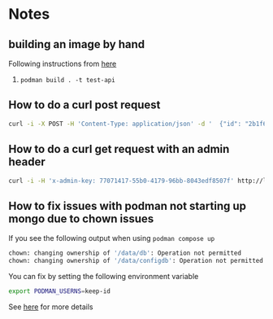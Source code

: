 # Notes

## building an image by hand

Following instructions from [here](https://codefresh.io/docs/docs/integrations/docker-registries/github-container-registry/)

1. `podman build . -t test-api`

## How to do a curl post request

```bash
curl -i -X POST -H 'Content-Type: application/json' -d '  {"id": "2b1f6013-a9b5-444a-b687-0c4769095236","forename":"Charlie","surname": "Bates","salary": 35000,"holidayAllowance": 24,"roles": [{ "level": "junior", "title": "developer" }]}' http://localhost:8080/employee
```

## How to do a curl get request with an admin header

```bash
curl -i -H 'x-admin-key: 77071417-55b0-4179-96bb-8043edf8507f' http://localhost:8080/employee/all
```

## How to fix issues with podman not starting up mongo due to chown issues

If you see the following output when using `podman compose up`

``` bash
chown: changing ownership of '/data/db': Operation not permitted
chown: changing ownership of '/data/configdb': Operation not permitted
```

You can fix by setting the following environment variable

```bash
export PODMAN_USERNS=keep-id 
```

See [here](https://github.com/containers/podman/issues/18348) for more details